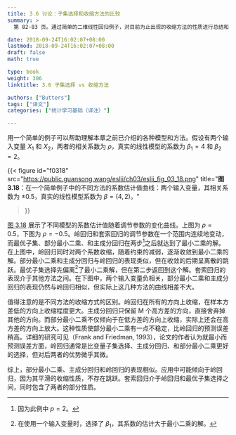 ```yaml
---
title: 3.6 讨论：子集选择和收缩方法的比较
summary: >
  第 82-83 页。通过简单的二维线性回归例子，对目前为止出现的收缩方法的性质进行总结和比较。总的来说，岭回归可作为默认推荐的选择。

date: 2018-09-24T16:02:07+08:00
lastmod: 2018-09-24T16:02:07+08:00
draft: false
math: true

type: book
weight: 306
linktitle: 3.6 子集选择 vs 收缩方法

authors: ["Butters"]
tags: ["译文"]
categories: ["统计学习基础（译注）"]

---
```


用一个简单的例子可以帮助理解本章之前已介绍的各种模型和方法。假设有两个输入变量 $X_1$ 和 $X_2$，两者的相关系数为 $\rho$，真实的线性模型的系数为 $\beta_1=4$ 和 $\beta_2=2$。

{{< figure
  id="f0318"
  src="https://public.guansong.wang/eslii/ch03/eslii_fig_03_18.png"
  title="**图 3.18**：在一个简单例子中的不同方法的系数估计值曲线：两个输入变量，其相关系数为 $\pm 0.5$，真实的线性模型系数为 $\beta=(4,2)$。"
>}}

[图 3.18](#figure-f0318) 展示了不同模型的系数估计值随着调节参数的变化曲线。上图为 $\rho=0.5$，下图为 $\rho=-0.5$。岭回归和套索回归的调节参数在一个范围内连续地变动，而最优子集、部分最小二乘、和主成分回归在两步[^1]之后就达到了最小二乘的解。在上图中，岭回归同时对两个系数收缩，随着约束的减弱，逐渐收敛到最小二乘的解。部分最小二乘和主成分回归与岭回归的表现类似，但在收敛的后期呈离散的跳跃。最优子集选择先偏离[^2]了最小二乘解，但在第二步返回到这个解。套索回归的表现介于其他方法之间。在下图中，两个输入变量负相关，部分最小二乘和主成分回归的表现仍然与岭回归相似，但实际上这几种方法的曲线相差不大。

值得注意的是不同方法的收缩方式的区别。岭回归在所有的方向上收缩，在样本方差低的方向上收缩程度更大。主成分回归只保留 M 个高方差的方向，直接舍弃掉其他的方向。而部分最小二乘不仅倾向于在低方差的方向上收缩，实际上还会在高方差的方向上放大。这种性质使部分最小二乘有一点不稳定，比岭回归的预测误差稍高。详细的研究可见（Frank and Friedman, 1993），论文的作者认为就最小而预测误差方面，岭回归通常是比变量子集选择、主成分回归、和部分最小二乘更好的选择，但对后两者的优势微乎其微。

综上，部分最小二乘、主成分回归和岭回归的表现相似。应用中可能倾向于岭回归，因为其平滑的收缩性质，不存在跳跃。套索回归介于岭回归和最优子集选择之间，同时包含了两者的部分性质。

[^1]: 因为此例中 $p=2$。
[^2]: 在使用一个输入变量时，选择了 $\beta_1$，其系数的估计大于最小二乘的解。